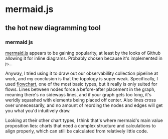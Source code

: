 # mermaid.js

## the hot new diagramming tool

### mermaid js

[mermaid.js](https://mermaid-js.github.io/mermaid/#/)
appears to be gaining popularity,
at least by the looks of Github allowing it for inline diagrams.
Probably chosen because it's implemented in js...

Anyway, I tried using it to draw out our observabillity collection pipeline at work,
and my conclusion is that the topology is super weak.
Specifically, I used [flowchart](https://mermaid-js.github.io/mermaid/#/),
one of the most basic types,
but it really is only suited for flows.
Lines between nodes force a before-after placement in the graph,
meaning there's no sideways lines,
and if your graph gets too long, it's weridly squashed with elements being placed off center.
Also lines cross over unnecessarily,
and no amount of reording the nodes and edges will get you what you'd intuitively draw.

Looking at their other chart types,
I think that's where mermaid's main value proposition lies:
charts that need a complex structure and calculations to align properly,
which can still be calculated from relatively little code.
